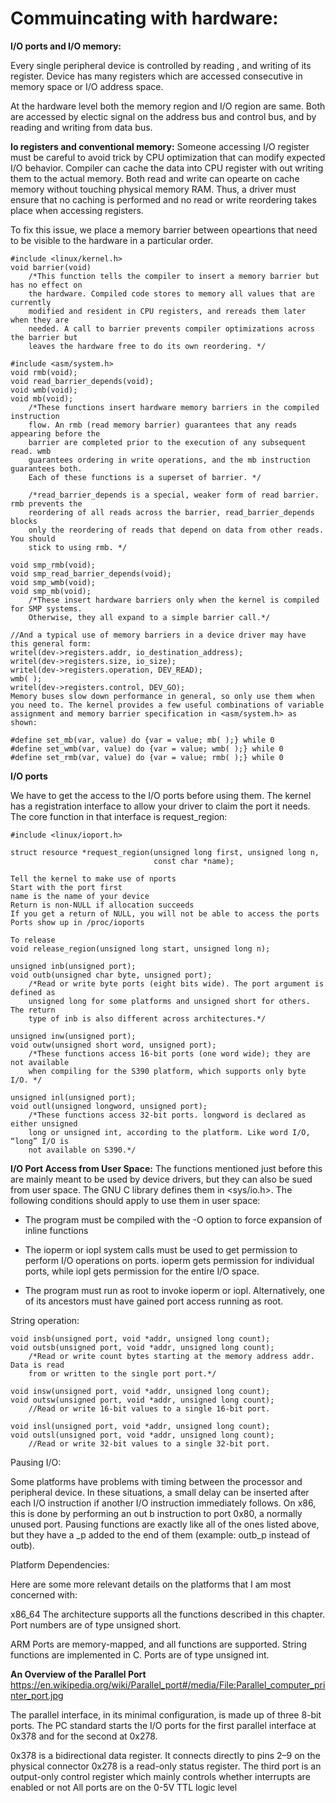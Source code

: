 # Commuincating with hardware:

**I/O ports and I/O memory:**

Every single peripheral device is controlled by reading , and writing of its register. Device has many registers which are accessed consecutive in memory space or I/O address space.

At the hardware level both the memory region and I/O region are same. Both are accessed by electic signal on the address bus and control bus, and by reading and writing from data bus.

**Io registers and conventional memory:**
Someone accessing I/O register must be careful to avoid trick by CPU optimization that can modify expected I/O behavior. Compiler can cache the data into CPU register with out writing them to the actual memory. Both read and write can opearte on cache memory without touching physical memory RAM. Thus, a driver must ensure that no caching is performed and no read or write reordering takes place when accessing registers.

To fix this issue, we place a memory barrier between opeartions that need to be visible to the hardware in a particular order.

```
#include <linux/kernel.h>
void barrier(void)
    /*This function tells the compiler to insert a memory barrier but has no effect on
    the hardware. Compiled code stores to memory all values that are currently
    modified and resident in CPU registers, and rereads them later when they are
    needed. A call to barrier prevents compiler optimizations across the barrier but
    leaves the hardware free to do its own reordering. */
    
#include <asm/system.h>
void rmb(void);
void read_barrier_depends(void);
void wmb(void);
void mb(void);
    /*These functions insert hardware memory barriers in the compiled instruction
    flow. An rmb (read memory barrier) guarantees that any reads appearing before the 
    barrier are completed prior to the execution of any subsequent read. wmb 
    guarantees ordering in write operations, and the mb instruction guarantees both. 
    Each of these functions is a superset of barrier. */
    
    /*read_barrier_depends is a special, weaker form of read barrier. rmb prevents the 
    reordering of all reads across the barrier, read_barrier_depends blocks
    only the reordering of reads that depend on data from other reads. You should 
    stick to using rmb. */
    
void smp_rmb(void);
void smp_read_barrier_depends(void);
void smp_wmb(void);
void smp_mb(void);
    /*These insert hardware barriers only when the kernel is compiled for SMP systems. 
    Otherwise, they all expand to a simple barrier call.*/
    
//And a typical use of memory barriers in a device driver may have this general form:
writel(dev->registers.addr, io_destination_address);
writel(dev->registers.size, io_size);
writel(dev->registers.operation, DEV_READ);
wmb( );
writel(dev->registers.control, DEV_GO);
Memory buses slow down performance in general, so only use them when you need to. The kernel provides a few useful combinations of variable assignment and memory barrier specification in <asm/system.h> as shown:

#define set_mb(var, value) do {var = value; mb( );} while 0
#define set_wmb(var, value) do {var = value; wmb( );} while 0
#define set_rmb(var, value) do {var = value; rmb( );} while 0
```

**I/O ports**

We have to get the access to the I/O ports before using them. The kernel has a registration interface to allow your driver to claim the port it needs. The core function in that interface is request_region:
```
#include <linux/ioport.h>

struct resource *request_region(unsigned long first, unsigned long n,
                                const char *name);

Tell the kernel to make use of nports
Start with the port first
name is the name of your device
Return is non-NULL if allocation succeeds
If you get a return of NULL, you will not be able to access the ports
Ports show up in /proc/ioports

To release
void release_region(unsigned long start, unsigned long n);
```

```
unsigned inb(unsigned port);
void outb(unsigned char byte, unsigned port);
    /*Read or write byte ports (eight bits wide). The port argument is defined as
    unsigned long for some platforms and unsigned short for others. The return
    type of inb is also different across architectures.*/
    
unsigned inw(unsigned port);
void outw(unsigned short word, unsigned port);
    /*These functions access 16-bit ports (one word wide); they are not available 
    when compiling for the S390 platform, which supports only byte I/O. */
    
unsigned inl(unsigned port);
void outl(unsigned longword, unsigned port);
    /*These functions access 32-bit ports. longword is declared as either unsigned 
    long or unsigned int, according to the platform. Like word I/O, “long” I/O is 
    not available on S390.*/
```

**I/O Port Access from User Space:**
The functions mentioned just before this are mainly meant to be used by device drivers, but they can also be sued from user space. The GNU C library defines them in <sys/io.h>. The following conditions should apply to use them in user space:

- The program must be compiled with the -O option to force expansion of inline functions
+ The ioperm or iopl system calls must be used to get permission to perform I/O operations on ports. ioperm gets permission for individual ports, while iopl gets permission for the entire I/O space.
- The program must run as root to invoke ioperm or iopl. Alternatively, one of its ancestors must have gained port access running as root.

String operation:
```
void insb(unsigned port, void *addr, unsigned long count);
void outsb(unsigned port, void *addr, unsigned long count);
    /*Read or write count bytes starting at the memory address addr. Data is read 
    from or written to the single port port.*/
    
void insw(unsigned port, void *addr, unsigned long count);
void outsw(unsigned port, void *addr, unsigned long count);
    //Read or write 16-bit values to a single 16-bit port.
    
void insl(unsigned port, void *addr, unsigned long count);
void outsl(unsigned port, void *addr, unsigned long count);
    //Read or write 32-bit values to a single 32-bit port.
```
Pausing I/O:

Some platforms have problems with timing between the processor and peripheral device. In these situations, a small delay can be inserted after each I/O instruction if another I/O instruction immediately follows. On x86, this is done by performing an out b instruction to port 0x80, a normally unused port. Pausing functions are exactly like all of the ones listed above, but they have a _p added to the end of them (example: outb_p instead of outb).

Platform Dependencies:

Here are some more relevant details on the platforms that I am most concerned with:

x86_64
    The architecture supports all the functions described in this chapter. Port 
    numbers are of type unsigned short.
    
ARM
    Ports are memory-mapped, and all functions are supported. String functions are
    implemented in C. Ports are of type unsigned int.

**An Overview of the Parallel Port**
https://en.wikipedia.org/wiki/Parallel_port#/media/File:Parallel_computer_printer_port.jpg

The parallel interface, in its minimal configuration, is made up of three 8-bit ports. The PC standard starts the I/O ports for the first parallel interface at 0x378 and for the second at 0x278.

0x378 is a bidirectional data register. It connects directly to pins 2–9 on the physical connector
0x278 is a read-only status register. 
The third port is an output-only control register which mainly controls whether interrupts are enabled or not
All ports are on the 0-5V TTL logic level

